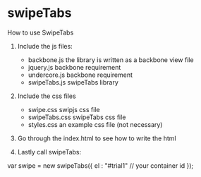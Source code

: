 # swipeTabs

How to use SwipeTabs

1. Include the js files:
    - backbone.js   the library is written as a backbone view file
    - jquery.js     backbone requirement 
    - undercore.js  backbone requirement
    - swipeTabs.js  swipeTabs library

2. Include the css files
    - swipe.css               swipjs css file
    - swipeTabs.css           swipeTabs css file
    - styles.css              an example css file (not necessary)

3. Go through the index.html to see how to write the html
4. Lastly call swipeTabs:

var swipe = new swipeTabs({
      el : "#trial1"                // your container id
});
